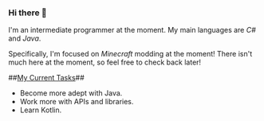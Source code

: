 ### Hi there 👋

I'm an intermediate programmer at the moment. My main languages are *C#* and *Java*.

Specifically, I'm focused on *Minecraft* modding at the moment!
There isn't much here at the moment, so feel free to check back later!

##<ins>My Current Tasks</ins>##
  - Become more adept with Java.
  - Work more with APIs and libraries.
  - Learn Kotlin.
